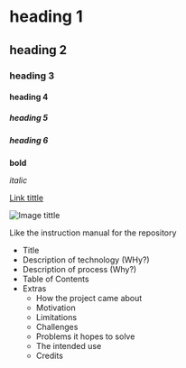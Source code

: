 # heading 1
## heading 2
### heading 3
#### heading 4
##### heading 5
##### heading 6

**bold**

*italic*

[Link tittle](link.es)

![Image tittle](photo)

Like the instruction manual for the repository
 - Title
 - Description of technology (WHy?)
 - Description of process (Why?)
 - Table of Contents
 - Extras
   - How the project came about
   - Motivation
   - Limitations
   - Challenges
   - Problems it hopes to solve
   - The intended use
   - Credits
     
